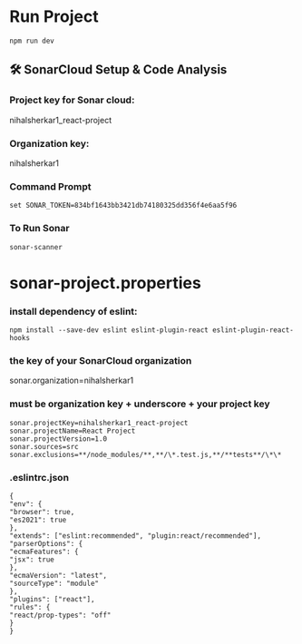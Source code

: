 # Run Project

```
npm run dev
```

## 🛠 SonarCloud Setup & Code Analysis

### Project key for Sonar cloud:

nihalsherkar1_react-project

### Organization key:

nihalsherkar1

### Command Prompt

```
set SONAR_TOKEN=834bf1643bb3421db74180325dd356f4e6aa5f96
```

### To Run Sonar

```
sonar-scanner
```

# sonar-project.properties

### install dependency of eslint:

```
npm install --save-dev eslint eslint-plugin-react eslint-plugin-react-hooks
```

### the key of your SonarCloud organization

sonar.organization=nihalsherkar1

### must be organization key + underscore + your project key

```
sonar.projectKey=nihalsherkar1_react-project
sonar.projectName=React Project
sonar.projectVersion=1.0
sonar.sources=src
sonar.exclusions=**/node_modules/**,**/\*.test.js,**/**tests**/\*\*
```

### .eslintrc.json

```
{
"env": {
"browser": true,
"es2021": true
},
"extends": ["eslint:recommended", "plugin:react/recommended"],
"parserOptions": {
"ecmaFeatures": {
"jsx": true
},
"ecmaVersion": "latest",
"sourceType": "module"
},
"plugins": ["react"],
"rules": {
"react/prop-types": "off"
}
}
```
